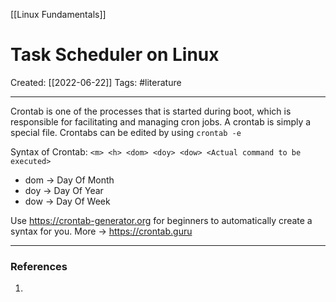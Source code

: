 [[Linux Fundamentals]]

# Task Scheduler on Linux
Created:  [[2022-06-22]]
Tags: #literature  

---
Crontab is one of the processes that is started during boot, which is responsible for facilitating and managing cron jobs. A crontab is simply a special file. Crontabs can be edited by using `crontab -e`

Syntax of Crontab:
`<m> <h> <dom> <doy> <dow> <Actual command to be executed>`
- dom -> Day Of Month
- doy  -> Day Of Year
- dow -> Day Of Week


Use https://crontab-generator.org for beginners to automatically create a syntax for you. 
More -> https://crontab.guru

---











### References
1. 